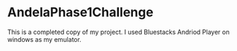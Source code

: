 # AndelaPhase1Challenge
This is a completed copy of my project. I used Bluestacks Andriod Player on windows as my emulator.
